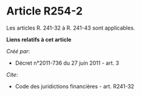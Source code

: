 # Article R254-2

Les articles R. 241-32 à R. 241-43 sont applicables.

**Liens relatifs à cet article**

_Créé par_:

  - Décret n°2011-736 du 27 juin 2011 - art. 3

_Cite_:

  - Code des juridictions financières - art. R241-32
